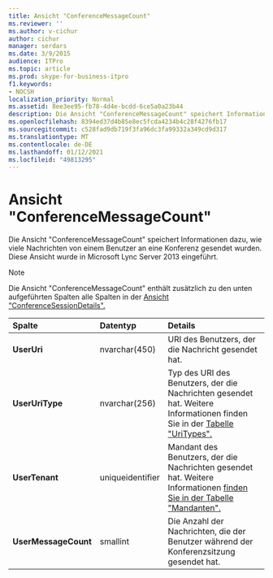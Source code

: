 ```yaml
---
title: Ansicht "ConferenceMessageCount"
ms.reviewer: ''
ms.author: v-cichur
author: cichur
manager: serdars
ms.date: 3/9/2015
audience: ITPro
ms.topic: article
ms.prod: skype-for-business-itpro
f1.keywords:
- NOCSH
localization_priority: Normal
ms.assetid: 8ee3ee95-fb78-4d4e-bcdd-6ce5a0a23b44
description: Die Ansicht "ConferenceMessageCount" speichert Informationen dazu, wie viele Nachrichten von einem Benutzer an eine Konferenz gesendet wurden. Diese Ansicht wurde in Microsoft Lync Server 2013 eingeführt.
ms.openlocfilehash: 8394ed37d4b85e8ec5fcda4234b4c28f4276fb17
ms.sourcegitcommit: c528fad9db719f3fa96dc3fa99332a349cd9d317
ms.translationtype: MT
ms.contentlocale: de-DE
ms.lasthandoff: 01/12/2021
ms.locfileid: "49813295"
---
```

# <a name="conferencemessagecount-view"></a>Ansicht "ConferenceMessageCount"
 
Die Ansicht "ConferenceMessageCount" speichert Informationen dazu, wie viele Nachrichten von einem Benutzer an eine Konferenz gesendet wurden. Diese Ansicht wurde in Microsoft Lync Server 2013 eingeführt.
  
> [!NOTE]
> Die Ansicht "ConferenceMessageCount" enthält zusätzlich zu den unten aufgeführten Spalten alle Spalten in der [Ansicht "ConferenceSessionDetails".](conferencesessiondetails.md)
  
|**Spalte**|**Datentyp**|**Details**|
|:-----|:-----|:-----|
|**UserUri** <br/> |nvarchar(450)  <br/> |URI des Benutzers, der die Nachricht gesendet hat.  <br/> |
|**UserUriType** <br/> |nvarchar(256)  <br/> |Typ des URI des Benutzers, der die Nachrichten gesendet hat. Weitere Informationen finden Sie in der [Tabelle "UriTypes".](uritypes.md) <br/> |
|**UserTenant** <br/> |uniqueidentifier  <br/> |Mandant des Benutzers, der die Nachrichten gesendet hat. Weitere Informationen [finden Sie in der Tabelle "Mandanten".](tenants.md) <br/> |
|**UserMessageCount** <br/> |smallint  <br/> |Die Anzahl der Nachrichten, die der Benutzer während der Konferenzsitzung gesendet hat.  <br/> |
   

